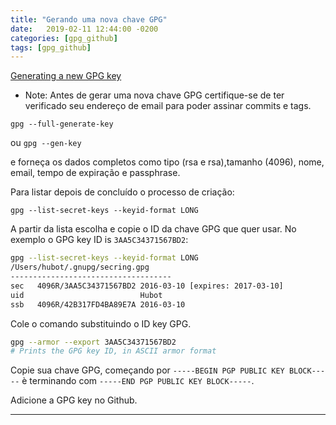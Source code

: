 ```yaml
---
title: "Gerando uma nova chave GPG"
date:   2019-02-11 12:44:00 -0200
categories: [gpg_github]
tags: [gpg_github]
---
```


[Generating a new GPG key](https://help.github.com/articles/generating-a-new-gpg-key/)

  * Note: Antes de gerar uma nova chave GPG certifique-se de ter verificado seu endereço de email para poder assinar commits e tags.

`gpg --full-generate-key`

ou `gpg --gen-key`

e forneça os dados completos como tipo (rsa e rsa),tamanho (4096), nome, email, tempo de expiração e passphrase.

Para listar depois de concluído o processo de criação:

`gpg --list-secret-keys --keyid-format LONG`

A partir da lista escolha e copie o ID da chave GPG que quer usar. No exemplo o GPG key ID is `3AA5C34371567BD2`:

```sh
gpg --list-secret-keys --keyid-format LONG
/Users/hubot/.gnupg/secring.gpg
------------------------------------
sec   4096R/3AA5C34371567BD2 2016-03-10 [expires: 2017-03-10]
uid                          Hubot 
ssb   4096R/42B317FD4BA89E7A 2016-03-10
```

Cole o comando substituindo o ID key GPG.

```sh
gpg --armor --export 3AA5C34371567BD2
# Prints the GPG key ID, in ASCII armor format
```

Copie sua chave GPG, começando por `-----BEGIN PGP PUBLIC KEY BLOCK-----` è terminando com `-----END PGP PUBLIC KEY BLOCK-----`.

Adicione a GPG key no Github.

***
